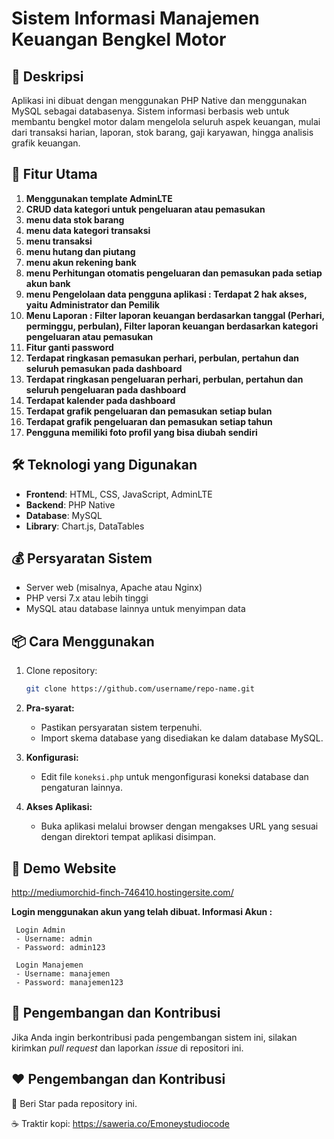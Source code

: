 # Sistem Informasi Manajemen Keuangan Bengkel Motor

## 📢 Deskripsi

Aplikasi ini dibuat dengan menggunakan PHP Native dan menggunakan MySQL sebagai databasenya.
Sistem informasi berbasis web untuk membantu bengkel motor dalam mengelola seluruh aspek keuangan, mulai dari transaksi harian, laporan, stok barang, gaji karyawan, hingga analisis grafik keuangan.

## 🚀 Fitur Utama

1. **Menggunakan template AdminLTE**
2. **CRUD data kategori untuk pengeluaran atau pemasukan**
3. **menu data stok barang**
4. **menu data kategori transaksi**
5. **menu transaksi** 
6. **menu hutang dan piutang**
8. **menu akun rekening bank**
9. **menu Perhitungan otomatis pengeluaran dan pemasukan pada setiap akun bank**
10. **menu Pengelolaan data pengguna aplikasi : Terdapat 2 hak akses, yaitu Administrator dan Pemilik**
11. **Menu Laporan : Filter laporan keuangan berdasarkan tanggal (Perhari, perminggu, perbulan), Filter laporan keuangan berdasarkan kategori pengeluaran atau pemasukan**
12. **Fitur ganti password**
13. **Terdapat ringkasan pemasukan perhari, perbulan, pertahun dan seluruh pemasukan pada dashboard**
14. **Terdapat ringkasan pengeluaran perhari, perbulan, pertahun dan seluruh pengeluaran pada dashboard**
15. **Terdapat kalender pada dashboard**
16. **Terdapat grafik pengeluaran dan pemasukan setiap bulan**
17. **Terdapat grafik pengeluaran dan pemasukan setiap tahun**
18. **Pengguna memiliki foto profil yang bisa diubah sendiri**

## 🛠️ Teknologi yang Digunakan
- **Frontend**: HTML, CSS, JavaScript, AdminLTE
- **Backend**: PHP Native
- **Database**: MySQL
- **Library**: Chart.js, DataTables
  
## 💰 Persyaratan Sistem

- Server web (misalnya, Apache atau Nginx)
- PHP versi 7.x atau lebih tinggi
- MySQL atau database lainnya untuk menyimpan data

## 📦 Cara Menggunakan
1. Clone repository:
   ```bash
   git clone https://github.com/username/repo-name.git
   
2. **Pra-syarat:**
   - Pastikan persyaratan sistem terpenuhi.
   - Import skema database yang disediakan ke dalam database MySQL.

3. **Konfigurasi:**
   - Edit file `koneksi.php` untuk mengonfigurasi koneksi database dan pengaturan lainnya.

4. **Akses Aplikasi:**
   - Buka aplikasi melalui browser dengan mengakses URL yang sesuai dengan direktori tempat aplikasi disimpan.
     
## 📸 Demo Website
http://mediumorchid-finch-746410.hostingersite.com/

**Login menggunakan akun yang telah dibuat. Informasi Akun :**

     Login Admin
     - Username: admin
     - Password: admin123

     Login Manajemen
     - Username: manajemen
     - Password: manajemen123

## 🤝 Pengembangan dan Kontribusi

Jika Anda ingin berkontribusi pada pengembangan sistem ini, silakan kirimkan *pull request* dan laporkan *issue* di repositori ini.

## ❤️ Pengembangan dan Kontribusi
🌟 Beri Star pada repository ini.

☕ Traktir kopi: https://saweria.co/Emoneystudiocode


